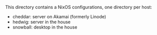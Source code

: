 This directory contains a NixOS configurations, one directory per host:

- cheddar: server on Akamai (formerly Linode)
- hedwig: server in the house
- snowball: desktop in the house

